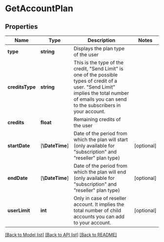 # GetAccountPlan

## Properties
Name | Type | Description | Notes
------------ | ------------- | ------------- | -------------
**type** | **string** | Displays the plan type of the user | 
**creditsType** | **string** | This is the type of the credit, \"Send Limit\" is one of the possible types of credit of a user. \"Send Limit\" implies the total number of emails you can send to the subscribers in your account. | 
**credits** | **float** | Remaining credits of the user | 
**startDate** | [**\DateTime**] | Date of the period from which the plan will start (only available for \"subscription\" and \"reseller\" plan type) | [optional] 
**endDate** | [**\DateTime**] | Date of the period from which the plan will end (only available for \"subscription\" and \"reseller\" plan type) | [optional] 
**userLimit** | **int** | Only in case of reseller account. It implies the total number of child accounts you can add to your account. | [optional] 

[[Back to Model list]](../../README.md#documentation-for-models) [[Back to API list]](../../README.md#documentation-for-api-endpoints) [[Back to README]](../../README.md)


